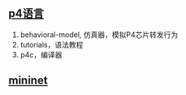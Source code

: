 ## [p4语言](https://github.com/p4lang) 
1. behavioral-model, 仿真器，模拟P4芯片转发行为 
2. tutorials，语法教程  
3. p4c，编译器 

## [mininet](https://github.com/mininet/mininet) 

